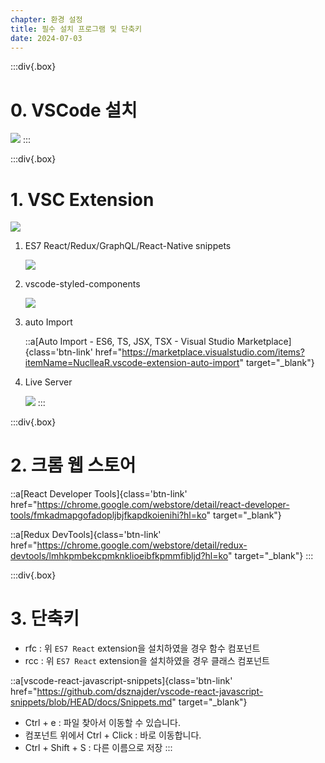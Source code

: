 ```yaml
---
chapter: 환경 설정
title: 필수 설치 프로그램 및 단축키
date: 2024-07-03
---
```


:::div{.box}
# 0. VSCode 설치

![](/images/basecamp-react/chapter00-1/chapter00-1-1.png)
:::

:::div{.box}
# 1. VSC Extension

![](/images/basecamp-react/chapter00-1/chapter00-1-2.png)

1. ES7 React/Redux/GraphQL/React-Native snippets
    
    ![](/images/basecamp-react/chapter00-1/chapter00-1-3.png)
    
2. vscode-styled-components
    
    ![](/images/basecamp-react/chapter00-1/chapter00-1-4.png)
    
3. auto Import
    
    ::a[Auto Import - ES6, TS, JSX, TSX - Visual Studio Marketplace]{class='btn-link' href="https://marketplace.visualstudio.com/items?itemName=NuclleaR.vscode-extension-auto-import" target="\_blank"}
    
4. Live Server
    
    ![](/images/basecamp-react/chapter00-1/chapter00-1-5.png)
:::

:::div{.box}
# 2. 크롬 웹 스토어

::a[React Developer Tools]{class='btn-link' href="https://chrome.google.com/webstore/detail/react-developer-tools/fmkadmapgofadopljbjfkapdkoienihi?hl=ko" target="\_blank"}

::a[Redux DevTools]{class='btn-link' href="https://chrome.google.com/webstore/detail/redux-devtools/lmhkpmbekcpmknklioeibfkpmmfibljd?hl=ko" target="\_blank"}
:::

:::div{.box}
# 3. 단축키

- rfc : 위 `ES7 React` extension을 설치하였을 경우 함수 컴포넌트
- rcc : 위 `ES7 React` extension을 설치하였을 경우 클래스 컴포넌트

::a[vscode-react-javascript-snippets]{class='btn-link' href="https://github.com/dsznajder/vscode-react-javascript-snippets/blob/HEAD/docs/Snippets.md" target="\_blank"}

- Ctrl + e : 파일 찾아서 이동할 수 있습니다.
- 컴포넌트 위에서 Ctrl + Click : 바로 이동합니다.
- Ctrl + Shift + S : 다른 이름으로 저장
:::

